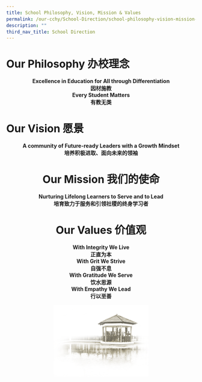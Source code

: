 ```yaml
---
title: School Philosophy, Vision, Mission & Values
permalink: /our-cchy/School-Direction/school-philosophy-vision-mission-n-values/
description: ""
third_nav_title: School Direction
---
```

<h1><b>Our Philosophy 办校理念</b></h1>

<center><b>Excellence in Education for All through Differentiation</b></center>
<center><b>因材施教</b></center>
<center><b>Every Student Matters</b></center>
<center><b>有教无类</b></center>

<h1><b>Our Vision 愿景</b></h1>

<center><b>A community of Future-ready Leaders with a Growth Mindset</b><center>
	
<center><b>培养积极进取、面向未来的领袖</b><center>

<h1><b>Our Mission 我们的使命</b></h1>

<center><b>Nurturing Lifelong Learners to Serve and to Lead</b><center>
	
<center><b>培育致力于服务和引领社稷的终身学习者</b></center>

<h1><b>Our Values 价值观</b></h1>

<center><b>With Integrity We Live</b><center>
<center><b>正直为本</b><center>
<center><b>With Grit We Strive</b><center>
<center><b>自强不息</b><center>
<center><b>With Gratitude We Serve</b><center>
<center><b>饮水思源</b><center>
<center><b>With Empathy We Lead</b><center>
<center><b>行以至善</b><center>

<img src="/images/pavilion.png" 
     style="width:50%">